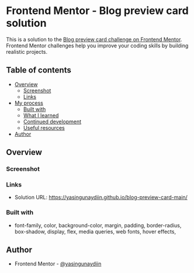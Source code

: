 # Frontend Mentor - Blog preview card solution

This is a solution to the [Blog preview card challenge on Frontend Mentor](https://www.frontendmentor.io/challenges/blog-preview-card-ckPaj01IcS). Frontend Mentor challenges help you improve your coding skills by building realistic projects.

## Table of contents

- [Overview](#overview)
  - [Screenshot](#screenshot)
  - [Links](#links)
- [My process](#my-process)
  - [Built with](#built-with)
  - [What I learned](#what-i-learned)
  - [Continued development](#continued-development)
  - [Useful resources](#useful-resources)
- [Author](#author)

## Overview

### Screenshot


### Links

- Solution URL: https://yasingunaydiin.github.io/blog-preview-card-main/

### Built with

- font-family, color, background-color, margin, padding, border-radius, box-shadow, display, flex, media queries, web fonts, hover effects, 


## Author

- Frontend Mentor - [@yasingunaydiin](https://www.frontendmentor.io/profile/yasingunaydiin)
